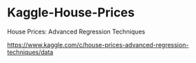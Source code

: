 # Kaggle-House-Prices
House Prices: Advanced Regression Techniques

https://www.kaggle.com/c/house-prices-advanced-regression-techniques/data


